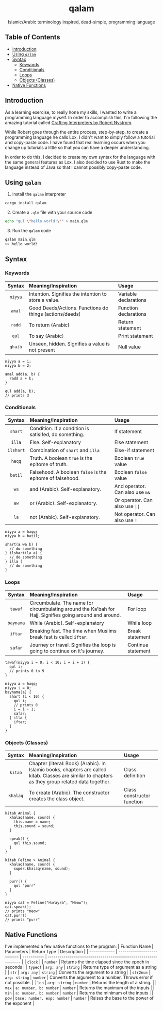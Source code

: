 <div align="center">
<h1>qalam</h1>
<p>Islamic/Arabic terminology inspired, dead-simple, programming language</p>
</div>

## Table of Contents
- [Introduction](#introduction)
- [Using `qalam`](#using-qalam)
- [Syntax](#syntax)
  * [Keywords](#keywords)
  * [Conditionals](#conditionals)
  * [Loops](#loops)
  * [Objects (Classes)](#objects--classes-)
- [Native Functions](#native-functions)

## Introduction
As a learning exercise, to really hone my skills, I wanted to write a programming language myself. In order to accomplish this, I'm following the amazing tutorial called [Crafting Interpreters by Robert Nystrom](https://craftinginterpreters.com/).

While Robert goes through the entire process, step-by-step, to create a programming language he calls Lox, I didn't want to simply follow a tutorial and copy-paste code. I have found that real learning occurs when you change up tutorials a little so that you can have a deeper understanding.

In order to do this, I decided to create my own syntax for the language with the same general features as Lox. I also decided to use Rust to make the language instead of Java so that I cannot possibly copy-paste code.

## Using `qalam`
1. Install the `qalam` interpreter
```bash
cargo install qalam
```

2. Create a `.qlm` file with your source code
```bash
echo "qul \"hello world!\"" > main.qlm
```

3. Run the `qalam` code
```bash
qalam main.qlm
>> hello world!
```

## Syntax
### Keywords
| Syntax | Meaning/Inspiration | Usage |
| :----: | :------------------ | :---- |
| `niyya` | Intention. Signifies the intention to store a value. | Variable declarations |
| `amal` | Good Deeds/Actions. Functions do things (actions/deeds) | Function declarations |
| `radd` | To return (Arabic) | Return statement |
| `qul` | To say (Arabic) | Print statement |
| `ghaib` | Unseen, hidden. Signifies a value is not present | Null value |

```text
niyya a = 1;
niyya b = 2;

amal add(a, b) {
  radd a + b;
}

qul add(a, b);
// prints 3
```

### Conditionals
| Syntax | Meaning/Inspiration | Usage |
| :----: | :------------------ | :---- |
| `shart` | Condition. If a condition is satisifed, do something. | If statement |
| `illa` | Else. Self-explanatory | Else statement |
| `ilshart` | Combination of `shart` and `illa` | Else-if statement |
| `haqq` | Truth. A boolean `true` is the epitome of truth. | Boolean `true` value |
| `batil` | Falsehood. A boolean `false` is the epitome of falsehood. | Boolean `false` value |
| `wa` | and (Arabic). Self-explanatory. | And operator. Can also use `&&` |
| `aw` | or (Arabic). Self-explanatory. | Or operator. Can also use `\|\|` |
| `la` | not (Arabic). Self-explanatory. | Not operator. Can also use `!` |

```text
niyya a = haqq;
niyya b = batil;

shart(a wa b) {
  // do something
} ilshart(la a) {
  // do something
} illa {
  // do something
}
```


### Loops
| Syntax | Meaning/Inspiration | Usage |
| :----: | :------------------ | :---- |
| `tawaf` | Circumbulate. The name for circumbulating around the Ka'bah for Hajj. Signifies going around and around. | For loop |
| `baynama` | While (Arabic). Self-explanatory | While loop |
| `iftar` | Breaking fast. The time when Muslims break fast is called `iftar`. | Break statement |
| `safar` | Journey or travel. Signifies the loop is going to continue on it's journey. | Continue statement |

```text
tawaf(niyya i = 0; i < 10; i = i + 1) {
  qul i; 
  // prints 0 to 9
}

niyya a = haqq;
niyya i = 0;
baynama(a) {
  shart (i < 10) {
    qul i;
    // prints 0 
    i = i + 1;
    safar;
  } illa {
    iftar;
  }
}
```

### Objects (Classes)
| Syntax | Meaning/Inspiration | Usage |
| :----: | :------------------ | :---- |
| `kitab` | Chapter (literal: Book) (Arabic). In Islamic books, chapters are called kitab. Classes are similar to chapters as they group related data together. | Class definition |
| `khalaq` | To create (Arabic). The constructor creates the class object. | Class constructor function |


```text
kitab Animal {
  khalaq(name, sound) {
    this.name = name;
    this.sound = sound;
  }

  speak() {
    qul this.sound;
  }
}

kitab Feline > Animal {
  khalaq(name, sound) {
    super.khalaq(name, sound);
  }

  purr() {
    qul "purr"
  }
}

niyya cat = Feline("Hurayra", "Meow");
cat.speak();
// prints "meow"
cat.purr()
// prints "purr"
```

## Native Functions
I've implemented a few native functions to the program:
| Function Name | Parameters                  | Return Type | Description                                                      | 
| ------------- | --------------------------- | ----------- | ---------------------------------------------------------------- |
| `clock`       |                             | `number`    | Returns the time elapsed since the epoch in seconds              |
| `typeof`      | `arg: any`                  | `string`    | Returns type of argument as a string                             |
| `str`         | `arg: any`                  | `string`    | Converts the argument to a string                                |
| `str2num`     | `arg: string`               | `number`    | Converts the argument to a number. Throws error if not possible. |
| `len`         | `arg: string`               | `number`    | Returns the length of a string.                                  |
| `max`         | `a: number, b: number`      | `number`    | Returns the maximum of the inputs                                |
| `min`         | `a: number, b: number`      | `number`    | Returns the minimum of the inputs                                |
| `pow`         | `base: number, exp: number` | `number`    | Raises the base to the power of the exponent                     |